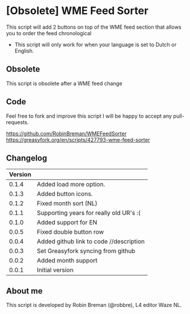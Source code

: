 # [Obsolete] WME Feed Sorter

This script will add 2 buttons on top of the WME feed section that allows you to order the feed chronological

* This script will only work for when your language is set to Dutch or English.

## Obsolete
This script is obsolete after a WME feed change

## Code
Feel free to fork and improve this script I will be happy to accept any pull-requests.

https://github.com/RobinBreman/WMEFeedSorter
https://greasyfork.org/en/scripts/427793-wme-feed-sorter

## Changelog
|Version||
|---|---|
0.1.4 | Added load more option.
0.1.3 | Added button icons.
0.1.2 | Fixed month sort (NL)
0.1.1 | Supporting years for really old UR's :(
0.1.0 | Added support for EN
0.0.5 | Fixed double button row
0.0.4 | Added github link to code //description
0.0.3 | Set Greasyfork syncing from github
0.0.2 | Added month support
0.0.1 | Initial version

## About me
This script is developed by Robin Breman (@robbre), L4 editor Waze NL.
